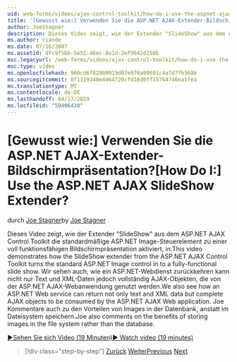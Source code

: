 ```yaml
---
uid: web-forms/videos/ajax-control-toolkit/how-do-i-use-the-aspnet-ajax-slideshow-extender
title: '[Gewusst wie:] Verwenden Sie die ASP.NET AJAX-Extender-Bildschirmpräsentation? | Microsoft-Dokumentation'
author: JoeStagner
description: Dieses Video zeigt, wie der Extender "SlideShow" aus dem ASP.NET AJAX Control Toolkit die standardmäßige ASP.NET Image-Steuerelement in einer voll funktionsfähigen sl umgewandelt wird...
ms.author: riande
ms.date: 07/16/2007
ms.assetid: dfc9f5bb-5e51-46ec-8e1d-2ef9942d258b
msc.legacyurl: /web-forms/videos/ajax-control-toolkit/how-do-i-use-the-aspnet-ajax-slideshow-extender
msc.type: video
ms.openlocfilehash: 960cd6f82909919d07e976a90691c4a7d7fb3686
ms.sourcegitcommit: 0f1119340e4464720cfd16d0ff15764746ea1fea
ms.translationtype: MT
ms.contentlocale: de-DE
ms.lasthandoff: 04/17/2019
ms.locfileid: "59406430"
---
```

# <a name="how-do-i-use-the-aspnet-ajax-slideshow-extender"></a><span data-ttu-id="05a82-104">[Gewusst wie:] Verwenden Sie die ASP.NET AJAX-Extender-Bildschirmpräsentation?</span><span class="sxs-lookup"><span data-stu-id="05a82-104">[How Do I:] Use the ASP.NET AJAX SlideShow Extender?</span></span>

<span data-ttu-id="05a82-105">durch [Joe Stagner](https://github.com/JoeStagner)</span><span class="sxs-lookup"><span data-stu-id="05a82-105">by [Joe Stagner](https://github.com/JoeStagner)</span></span>

<span data-ttu-id="05a82-106">Dieses Video zeigt, wie der Extender "SlideShow" aus dem ASP.NET AJAX Control Toolkit die standardmäßige ASP.NET Image-Steuerelement zu einer voll funktionsfähigen Bildschirmpräsentation aktiviert, in.</span><span class="sxs-lookup"><span data-stu-id="05a82-106">This video demonstrates how the SlideShow extender from the ASP.NET AJAX Control Toolkit turns the standard ASP.NET Image control in to a fully-functional slide show.</span></span> <span data-ttu-id="05a82-107">Wir sehen auch, wie ein ASP.NET-Webdienst zurückkehren kann nicht nur Text und XML-Daten jedoch vollständig AJAX-Objekten, die von der ASP.NET AJAX-Webanwendung genutzt werden.</span><span class="sxs-lookup"><span data-stu-id="05a82-107">We also see how an ASP.NET Web service can return not only text and XML data but complete AJAX objects to be consumed by the ASP.NET AJAX Web application.</span></span> <span data-ttu-id="05a82-108">Joe Kommentare auch zu den Vorteilen von Images in der Datenbank, anstatt im Dateisystem speichern.</span><span class="sxs-lookup"><span data-stu-id="05a82-108">Joe also comments on the benefits of storing images in the file system rather than the database.</span></span>

[<span data-ttu-id="05a82-109">&#9654;Sehen Sie sich Video (19 Minuten)</span><span class="sxs-lookup"><span data-stu-id="05a82-109">&#9654; Watch video (19 minutes)</span></span>](https://channel9.msdn.com/Blogs/ASP-NET-Site-Videos/how-do-i-use-the-aspnet-ajax-slideshow-extender)

> [!div class="step-by-step"]
> <span data-ttu-id="05a82-110">[Zurück](how-do-i-use-the-aspnet-ajax-tabs-control.md)
> [Weiter](how-do-i-use-the-aspnet-ajax-updatepanelanimation-extender.md)</span><span class="sxs-lookup"><span data-stu-id="05a82-110">[Previous](how-do-i-use-the-aspnet-ajax-tabs-control.md)
[Next](how-do-i-use-the-aspnet-ajax-updatepanelanimation-extender.md)</span></span>
